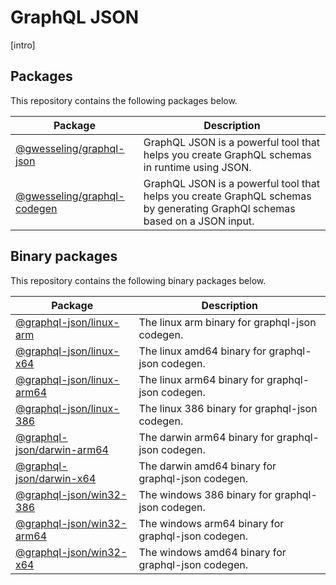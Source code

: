 # GraphQL JSON

[intro]

## Packages

This repository contains the following packages below.

| Package                                                                                  | Description                                                                                                                |
| ---------------------------------------------------------------------------------------- | -------------------------------------------------------------------------------------------------------------------------- |
| [@gwesseling/graphql-json](https://www.npmjs.com/package/@gwesseling/graphql-json)       | GraphQL JSON is a powerful tool that helps you create GraphQL schemas in runtime using JSON.                               |
| [@gwesseling/graphql-codegen](https://www.npmjs.com/package/@gwesseling/graphql-codegen) | GraphQL JSON is a powerful tool that helps you create GraphQL schemas by generating GraphQl schemas based on a JSON input. |

## Binary packages

This repository contains the following binary packages below.

| Package                                                                                | Description                                        |
| -------------------------------------------------------------------------------------- | -------------------------------------------------- |
| [@graphql-json/linux-arm](https://www.npmjs.com/package/@graphql-json/linux-arm)       | The linux arm binary for graphql-json codegen.     |
| [@graphql-json/linux-x64](https://www.npmjs.com/package/@graphql-json/linux-x64)       | The linux amd64 binary for graphql-json codegen.   |
| [@graphql-json/linux-arm64](https://www.npmjs.com/package/@graphql-json/linux-arm64)   | The linux arm64 binary for graphql-json codegen.   |
| [@graphql-json/linux-386](https://www.npmjs.com/package/@graphql-json/linux-386)       | The linux 386 binary for graphql-json codegen.     |
| [@graphql-json/darwin-arm64](https://www.npmjs.com/package/@graphql-json/darwin-arm64) | The darwin arm64 binary for graphql-json codegen.  |
| [@graphql-json/darwin-x64](https://www.npmjs.com/package/@graphql-json/darwin-x64)     | The darwin amd64 binary for graphql-json codegen.  |
| [@graphql-json/win32-386](https://www.npmjs.com/package/@graphql-json/win32-386)       | The windows 386 binary for graphql-json codegen.   |
| [@graphql-json/win32-arm64](https://www.npmjs.com/package/@graphql-json/win32-arm64)   | The windows arm64 binary for graphql-json codegen. |
| [@graphql-json/win32-x64](https://www.npmjs.com/package/@graphql-json/win32-x64)       | The windows amd64 binary for graphql-json codegen. |
